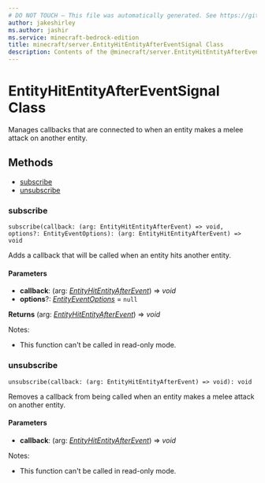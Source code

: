 ```yaml
---
# DO NOT TOUCH — This file was automatically generated. See https://github.com/mojang/minecraftapidocsgenerator to modify descriptions, examples, etc.
author: jakeshirley
ms.author: jashir
ms.service: minecraft-bedrock-edition
title: minecraft/server.EntityHitEntityAfterEventSignal Class
description: Contents of the @minecraft/server.EntityHitEntityAfterEventSignal class.
---
```

# EntityHitEntityAfterEventSignal Class

Manages callbacks that are connected to when an entity makes a melee attack on another entity.

## Methods
- [subscribe](#subscribe)
- [unsubscribe](#unsubscribe)

### **subscribe**
`
subscribe(callback: (arg: EntityHitEntityAfterEvent) => void, options?: EntityEventOptions): (arg: EntityHitEntityAfterEvent) => void
`

Adds a callback that will be called when an entity hits another entity.

#### **Parameters**
- **callback**: (arg: [*EntityHitEntityAfterEvent*](EntityHitEntityAfterEvent.md)) => *void*
- **options**?: [*EntityEventOptions*](EntityEventOptions.md) = `null`

**Returns** (arg: [*EntityHitEntityAfterEvent*](EntityHitEntityAfterEvent.md)) => *void*
  
Notes:
- This function can't be called in read-only mode.

### **unsubscribe**
`
unsubscribe(callback: (arg: EntityHitEntityAfterEvent) => void): void
`

Removes a callback from being called when an entity makes a melee attack on another entity.

#### **Parameters**
- **callback**: (arg: [*EntityHitEntityAfterEvent*](EntityHitEntityAfterEvent.md)) => *void*
  
Notes:
- This function can't be called in read-only mode.
